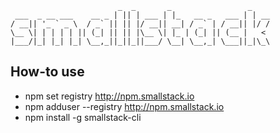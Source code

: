 ```
                        _  _       _                 _
 ___  _ __ ___    __ _ | || | ___ | |_   __ _   ___ | | __
/ __|| '_ ` _ \  / _` || || |/ __|| __| / _` | / __|| |/ /
\__ \| | | | | || (_| || || |\__ \| |_ | (_| || (__ |   <
|___/|_| |_| |_| \__,_||_||_||___/ \__| \__,_| \___||_|\_\
```

## How-to use
- npm set registry http://npm.smallstack.io
- npm adduser --registry http://npm.smallstack.io
- npm install -g smallstack-cli